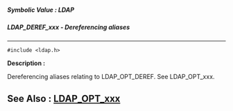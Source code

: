 ##### Symbolic Value : LDAP
##### LDAP_DEREF_xxx - Dereferencing aliases
---
```
#include <ldap.h>
```
**Description :**

Dereferencing aliases relating to LDAP_OPT_DEREF.  See LDAP_OPT_xxx.

**See Also :**
[LDAP_OPT_xxx](/domino-c-api-docs/reference/Symb/LDAP_OPT_xxx)
---
